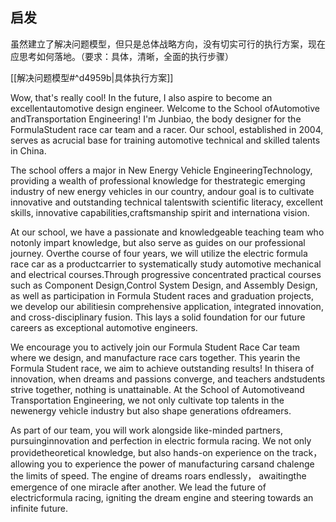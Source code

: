 ## 启发

虽然建立了解决问题模型，但只是总体战略方向，没有切实可行的执行方案，现在应思考如何落地。（要求：具体，清晰，全面的执行步骤）

[[解决问题模型#^d4959b|具体执行方案]]


Wow, that's really cool! In the future, I also aspire to become an excellentautomotive design engineer. Welcome to the School ofAutomotive andTransportation Engineering! I'm Junbiao, the body designer for the FormulaStudent race car team and a racer. Our school, established in 2004, serves as acrucial base for training automotive technical and skilled talents in China.

The school offers a major in New Energy Vehicle EngineeringTechnology, providing a wealth of professional knowledge for thestrategic emerging industry of new energy vehicles in our country, andour goal is to cultivate innovative and outstanding technical talentswith scientific literacy, excellent skills, innovative capabilities,craftsmanship spirit and internationa  vision.

At our school, we have a passionate and knowledgeable teaching team who notonly impart knowledge, but also serve as guides on our professional journey. Overthe course of four years, we will utilize the electric formula race car as a productcarrier to systematically study automotive mechanical and electrical courses.Through progressive concentrated practical courses such as Component Design,Control System Design, and Assembly Design, as well as participation in Formula Student races and graduation projects, we develop our abilitiesin comprehensive application, integrated innovation, and cross-disciplinary fusion. This lays a solid foundation for our future careers as exceptional automotive engineers.

We  encourage you to actively join our Formula Student Race Car team where  we design, and manufacture race cars together. This yearin the Formula Student race, we aim to achieve outstanding results! In thisera of innovation, when dreams and passions converge, and teachers andstudents strive together, nothing is unattainable. At the School of Automotiveand Transportation Engineering, we not only cultivate top talents in the newenergy vehicle industry but also shape generations ofdreamers.

As part of our team, you will work alongside like-minded partners, pursuinginnovation and perfection in electric formula racing. We not only providetheoretical knowledge, but also hands-on experience on the track，allowing you to experience the power of manufacturing carsand chalenge the limits of speed.
The engine of dreams roars endlessly， awaitingthe emergence of one miracle after another. We lead the future of electricformula racing, igniting the dream engine and steering towards an infinite future.